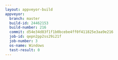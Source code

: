 ```yaml
---
layout: appveyor-build
appveyor:
  branch: master
  build-id: 24462153
  build-number: 216
  commit: d54e34d83f1f1b0bcebe4ff0f411825e3aa9e216
  job-id: qepn2pp2ss29i21f
  job-number: 3
  os-name: Windows
  test-result: 0
---
```

